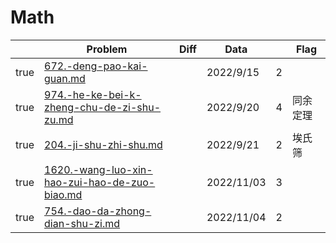 # Math



<table><thead><tr><th data-type="checkbox"> </th><th>Problem</th><th data-type="select">Diff</th><th>Data</th><th data-type="rating" data-max="5"></th><th>Flag</th></tr></thead><tbody><tr><td>true</td><td><a data-mention href="672.-deng-pao-kai-guan.md">672.-deng-pao-kai-guan.md</a></td><td></td><td>2022/9/15</td><td>2</td><td></td></tr><tr><td>true</td><td><a data-mention href="974.-he-ke-bei-k-zheng-chu-de-zi-shu-zu.md">974.-he-ke-bei-k-zheng-chu-de-zi-shu-zu.md</a></td><td></td><td>2022/9/20</td><td>4</td><td>同余定理</td></tr><tr><td>true</td><td><a data-mention href="204.-ji-shu-zhi-shu.md">204.-ji-shu-zhi-shu.md</a></td><td></td><td>2022/9/21</td><td>2</td><td>埃氏筛</td></tr><tr><td>true</td><td><a data-mention href="1620.-wang-luo-xin-hao-zui-hao-de-zuo-biao.md">1620.-wang-luo-xin-hao-zui-hao-de-zuo-biao.md</a></td><td></td><td>2022/11/03</td><td>3</td><td></td></tr><tr><td>true</td><td><a data-mention href="754.-dao-da-zhong-dian-shu-zi.md">754.-dao-da-zhong-dian-shu-zi.md</a></td><td></td><td>2022/11/04</td><td>2</td><td></td></tr></tbody></table>


